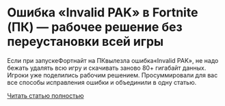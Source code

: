 # Ошибка «Invalid PAK» в Fortnite (ПК) — рабочее решение без переустановки всей игры



Если при запускеФортнайт на ПКвылезла ошибка«Invalid PAK», не надо бежать удалять всю игру и скачивать заново 80+ гигабайт данных. Игроки уже поделились рабочим решением. Просуммировали для вас все способы исправления ошибки и объединили в одну статью.

[Читать статью полностью](https://xyberbara.com/gaming/invalid-pak/)
